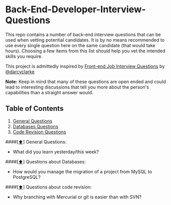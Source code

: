 Back-End-Developer-Interview-Questions
======================================

This repo contains a number of back-end interview questions that can be used when vetting potential candidates. It is by no means recommended to use every single question here on the same candidate (that would take hours). Choosing a few items from this list should help you vet the intended skills you require.

This project is admittedly inspired by [Front-end Job Interview Questions](https://github.com/darcyclarke/Front-end-Developer-Interview-Questions) by [@darcyclarke](https://github.com/darcyclarke)

**Note:** Keep in mind that many of these questions are open ended and could lead to interesting discussions that tell you more about the person's capabilities than a straight answer would.


## <a name='toc'>Table of Contents</a>

  1. [General Questions](#general)
  1. [Databases Questions](#database)
  1. [Code Revision Questions](#coderevision)


####[[⬆]](#toc) <a name='general'>General Questions:</a>

* What did you learn yesterday/this week?


####[[⬆]](#toc) <a name='databases'>Questions about Databases:</a>

* How would you manage the migration of a project from MySQL to PostgreSQL?


####[[⬆]](#toc) <a name='coderevision'>Questions about code revision:</a>

* Why branching with Mercurial or git is easier than with SVN?

